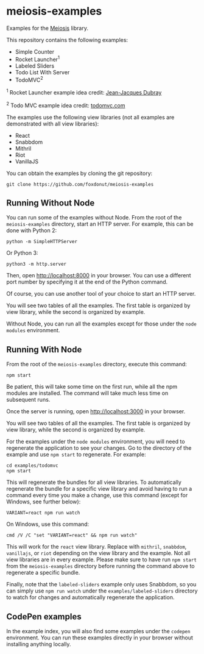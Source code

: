 # meiosis-examples

Examples for the [Meiosis](http://github.com/foxdonut/meiosis) library.

This repository contains the following examples:

- Simple Counter
- Rocket Launcher<sup>1</sup>
- Labeled Sliders
- Todo List With Server
- TodoMVC<sup>2</sup>

<sup>1</sup> Rocket Launcher example idea credit: [Jean-Jacques Dubray](http://www.ebpml.org/about)

<sup>2</sup> Todo MVC example idea credit: [todomvc.com](http://todomvc.com)

The examples use the following view libraries (not all examples are demonstrated with all view libraries):

- React
- Snabbdom
- Mithril
- Riot
- VanillaJS

You can obtain the examples by cloning the git repository:

```
git clone https://github.com/foxdonut/meiosis-examples
```

## Running Without Node

You can run some of the examples without Node. From the root of the `meiosis-examples` directory, start an HTTP server. For example, this can be done with Python 2:

```
python -m SimpleHTTPServer
```

Or Python 3:

```
python3 -m http.server
```

Then, open [http://localhost:8000](http://localhost:8000) in your browser. You can use a different port number by specifying it at the end of the Python command.

Of course, you can use another tool of your choice to start an HTTP server.

You will see two tables of all the examples. The first table is organized by view library, while the second is organized by example.

Without Node, you can run all the examples except for those under the `node modules` environment.

## Running With Node

From the root of the `meiosis-examples` directory, execute this command:

```
npm start
```

Be patient, this will take some time on the first run, while all the npm modules are installed. The command will take much less time on subsequent runs.

Once the server is running, open [http://localhost:3000](http://localhost:3000) in your browser.

You will see two tables of all the examples. The first table is organized by view library, while the second is organized by example.

For the examples under the `node modules` environment, you will need to regenerate the application to see your changes. Go to the directory of the example and use `npm start` to regenerate. For example:

```
cd examples/todomvc
npm start
```

This will regenerate the bundles for all view libraries. To automatically regenerate the bundle for a specific view library and avoid having to run a command every time you make a change, use this command (except for Windows, see further below):

```
VARIANT=react npm run watch
```

On Windows, use this command:

```
cmd /V /C "set "VARIANT=react" && npm run watch"
```

This will work for the `react` view library. Replace with `mithril`, `snabbdom`, `vanillajs`, or `riot` depending on the view library and the example. Not all view libraries are in every example. Please make sure to have run `npm start` from the `meiosis-examples` directory before running the command above to regenerate a specific bundle.

Finally, note that the `labeled-sliders` example only uses Snabbdom, so you can simply use `npm run watch` under the `examples/labeled-sliders` directory to watch for changes and automatically regenerate the application.

## CodePen examples

In the example index, you will also find some examples under the `codepen` environment. You can run these examples directly in your browser without installing anything locally.
